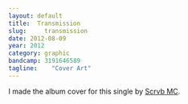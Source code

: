 ```yaml
---
layout: default
title:  Transmission
slug:     transmission
date: 2012-08-09
year: 2012
category: graphic
bandcamp: 3191646589
tagline:    "Cover Art"
---
```

I made the album cover for this single by [Scrvb MC](//blgn.mn/scrub).

